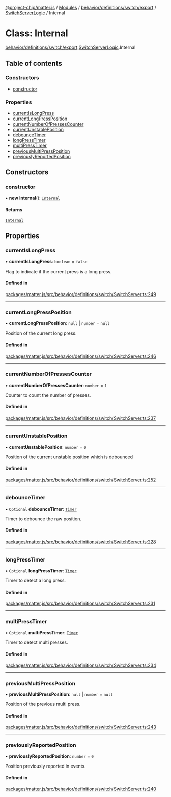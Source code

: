 [@project-chip/matter.js](../README.md) / [Modules](../modules.md) / [behavior/definitions/switch/export](../modules/behavior_definitions_switch_export.md) / [SwitchServerLogic](../modules/behavior_definitions_switch_export.SwitchServerLogic.md) / Internal

# Class: Internal

[behavior/definitions/switch/export](../modules/behavior_definitions_switch_export.md).[SwitchServerLogic](../modules/behavior_definitions_switch_export.SwitchServerLogic.md).Internal

## Table of contents

### Constructors

- [constructor](behavior_definitions_switch_export.SwitchServerLogic.Internal.md#constructor)

### Properties

- [currentIsLongPress](behavior_definitions_switch_export.SwitchServerLogic.Internal.md#currentislongpress)
- [currentLongPressPosition](behavior_definitions_switch_export.SwitchServerLogic.Internal.md#currentlongpressposition)
- [currentNumberOfPressesCounter](behavior_definitions_switch_export.SwitchServerLogic.Internal.md#currentnumberofpressescounter)
- [currentUnstablePosition](behavior_definitions_switch_export.SwitchServerLogic.Internal.md#currentunstableposition)
- [debounceTimer](behavior_definitions_switch_export.SwitchServerLogic.Internal.md#debouncetimer)
- [longPressTimer](behavior_definitions_switch_export.SwitchServerLogic.Internal.md#longpresstimer)
- [multiPressTimer](behavior_definitions_switch_export.SwitchServerLogic.Internal.md#multipresstimer)
- [previousMultiPressPosition](behavior_definitions_switch_export.SwitchServerLogic.Internal.md#previousmultipressposition)
- [previouslyReportedPosition](behavior_definitions_switch_export.SwitchServerLogic.Internal.md#previouslyreportedposition)

## Constructors

### constructor

• **new Internal**(): [`Internal`](behavior_definitions_switch_export.SwitchServerLogic.Internal.md)

#### Returns

[`Internal`](behavior_definitions_switch_export.SwitchServerLogic.Internal.md)

## Properties

### currentIsLongPress

• **currentIsLongPress**: `boolean` = `false`

Flag to indicate if the current press is a long press.

#### Defined in

[packages/matter.js/src/behavior/definitions/switch/SwitchServer.ts:249](https://github.com/project-chip/matter.js/blob/5f71eedebdb9fa54338bde320c311bb359b7455d/packages/matter.js/src/behavior/definitions/switch/SwitchServer.ts#L249)

___

### currentLongPressPosition

• **currentLongPressPosition**: ``null`` \| `number` = `null`

Position of the current long press.

#### Defined in

[packages/matter.js/src/behavior/definitions/switch/SwitchServer.ts:246](https://github.com/project-chip/matter.js/blob/5f71eedebdb9fa54338bde320c311bb359b7455d/packages/matter.js/src/behavior/definitions/switch/SwitchServer.ts#L246)

___

### currentNumberOfPressesCounter

• **currentNumberOfPressesCounter**: `number` = `1`

Counter to count the number of presses.

#### Defined in

[packages/matter.js/src/behavior/definitions/switch/SwitchServer.ts:237](https://github.com/project-chip/matter.js/blob/5f71eedebdb9fa54338bde320c311bb359b7455d/packages/matter.js/src/behavior/definitions/switch/SwitchServer.ts#L237)

___

### currentUnstablePosition

• **currentUnstablePosition**: `number` = `0`

Position of the current unstable position which is debounced

#### Defined in

[packages/matter.js/src/behavior/definitions/switch/SwitchServer.ts:252](https://github.com/project-chip/matter.js/blob/5f71eedebdb9fa54338bde320c311bb359b7455d/packages/matter.js/src/behavior/definitions/switch/SwitchServer.ts#L252)

___

### debounceTimer

• `Optional` **debounceTimer**: [`Timer`](../interfaces/time_export.Timer.md)

Timer to debounce the raw position.

#### Defined in

[packages/matter.js/src/behavior/definitions/switch/SwitchServer.ts:228](https://github.com/project-chip/matter.js/blob/5f71eedebdb9fa54338bde320c311bb359b7455d/packages/matter.js/src/behavior/definitions/switch/SwitchServer.ts#L228)

___

### longPressTimer

• `Optional` **longPressTimer**: [`Timer`](../interfaces/time_export.Timer.md)

Timer to detect a long press.

#### Defined in

[packages/matter.js/src/behavior/definitions/switch/SwitchServer.ts:231](https://github.com/project-chip/matter.js/blob/5f71eedebdb9fa54338bde320c311bb359b7455d/packages/matter.js/src/behavior/definitions/switch/SwitchServer.ts#L231)

___

### multiPressTimer

• `Optional` **multiPressTimer**: [`Timer`](../interfaces/time_export.Timer.md)

Timer to detect multi presses.

#### Defined in

[packages/matter.js/src/behavior/definitions/switch/SwitchServer.ts:234](https://github.com/project-chip/matter.js/blob/5f71eedebdb9fa54338bde320c311bb359b7455d/packages/matter.js/src/behavior/definitions/switch/SwitchServer.ts#L234)

___

### previousMultiPressPosition

• **previousMultiPressPosition**: ``null`` \| `number` = `null`

Position of the previous multi press.

#### Defined in

[packages/matter.js/src/behavior/definitions/switch/SwitchServer.ts:243](https://github.com/project-chip/matter.js/blob/5f71eedebdb9fa54338bde320c311bb359b7455d/packages/matter.js/src/behavior/definitions/switch/SwitchServer.ts#L243)

___

### previouslyReportedPosition

• **previouslyReportedPosition**: `number` = `0`

Position previously reported in events.

#### Defined in

[packages/matter.js/src/behavior/definitions/switch/SwitchServer.ts:240](https://github.com/project-chip/matter.js/blob/5f71eedebdb9fa54338bde320c311bb359b7455d/packages/matter.js/src/behavior/definitions/switch/SwitchServer.ts#L240)
